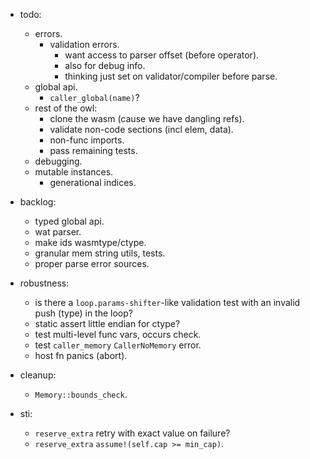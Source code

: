 
- todo:
    - errors.
        - validation errors.
            - want access to parser offset (before operator).
            - also for debug info.
            - thinking just set on validator/compiler before parse.
    - global api.
        - `caller_global(name)`?
    - rest of the owl:
        - clone the wasm (cause we have dangling refs).
        - validate non-code sections (incl elem, data).
        - non-func imports.
        - pass remaining tests.
    - debugging.
    - mutable instances.
        - generational indices.


- backlog:
    - typed global api.
    - wat parser.
    - make ids wasmtype/ctype.
    - granular mem string utils, tests.
    - proper parse error sources.

- robustness:
    - is there a `loop.params-shifter`-like validation test with an invalid push (type) in the loop?
    - static assert little endian for ctype?
    - test multi-level func vars, occurs check.
    - test `caller_memory` `CallerNoMemory` error.
    - host fn panics (abort).

- cleanup:
    - `Memory::bounds_check`.

- sti:
    - `reserve_extra` retry with exact value on failure?
    - `reserve_extra` `assume!(self.cap >= min_cap)`.


